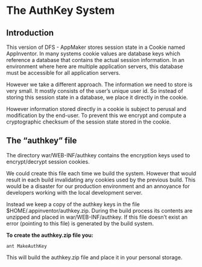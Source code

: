 # The AuthKey System

## Introduction

This version of DFS - AppMaker stores session state in a Cookie
named AppInventor. In many systems cookie values are database keys
which reference a database that contains the actual session
information. In an environment where here are multiple application
servers, this database must be accessible for all application servers.

However we take a different approach. The information we need to store
is very small. It mostly consists of the user’s unique user id. So
instead of storing this session state in a database, we place it
directly in the cookie.

However information stored directly in a cookie is subject to perusal
and modification by the end-user. To prevent this we encrypt and
compute a cryptographic checksum of the session state stored in the
cookie.

## The “authkey” file

The directory war/WEB-INF/authkey contains the encryption keys used to
encrypt/decrypt session cookies.

We could create this file each time we build the system. However that
would result in each build invalidating any cookies used by the
previous build. This would be a disaster for our production
environment and an annoyance for developers working with the local
development server.

Instead we keep a copy of the authkey keys in the file
$HOME/.appinventor/authkey.zip. During the build process its contents
are unzipped and placed in war/WEB-INF/authkey. If this file doesn’t
exist an error (pointing to this file) is generated by the build
system.

**To create the authkey.zip file you:**

    ant MakeAuthKey

This will build the authkey.zip file and place it in your personal
storage.